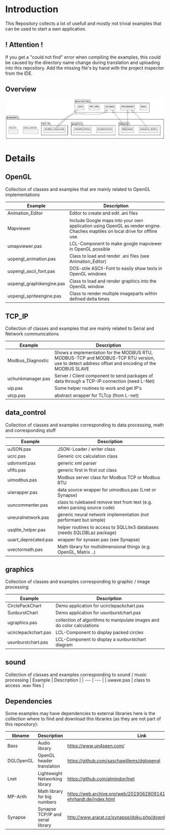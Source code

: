 # Introduction
This Repository collects a lot of usefull and mostly not trivial examples that can be used to start a own application.

## ! Attention !
If you get a "could not find" error when compiling the examples, this could be caused by the directory name change during translation and uploading into this repository. Add the missing file's by hand with the project inspector from the IDE.

## Overview
![](Overview.png)

# Details

## OpenGL

Collection of classes and examples that are mainly related to OpenGL implementations

| Example | Description |
| --- | --- |
| Animation_Editor | Editor to create and edit .ani files |
| Mapviewer | Include Google maps into your own application using OpenGL as render engine. Chaches maptiles on local drive for offline use. |
| umapviewer.pas | LCL-Component to make google mapviewer in OpenGL possible |
| uopengl_animation.pas | Class to load and render .ani files (see Animation_Editor) |
| uopengl_ascii_font.pas | DOS-stile ASCII-Font to easily show texts in OpenGL windows |
| uopengl_graphikengine.pas | Class to load and render graphics into the OpenGL window |
| uopengl_spriteengine.pas | Class to render multiple imageparts within defined delta times |

## TCP_IP

Collection of classes and examples that are mainly related to Serial and Network communications

| Example | Description |
| --- | --- |
| Modbus_Diagnostic | Shows a implementation for the MODBUS RTU, MODBUS-TCP and MODBUS-TCP RTU version, use to detect address offset and encoding of the MODBUS SLAVE |
| uchunkmanager.pas | Server / Client component to send packages of data through a TCP-IP connection (need L-Net) |
| uip.pas | Some helper routines to work and get IP's |
| utcp.pas | abstract wrapper for TLTcp (from L-net) |

## data_control

Collection of classes and examples corresponding to data processing, math and corresponding stuff

| Example | Description |
| --- | --- |
| uJSON.pas | JSON-Loader / writer class |
| ucrc.pas | Generic crc calculation class |
| udomxml.pas | generic xml parser |
| ufifo.pas | generic first in first out class |
| uimodbus.pas | Modbus server class for Modbus TCP or Modbus RTU |
| uiwrapper.pas | data source wrapper for uimodbus.pas (Lnet or Synapse) | 
| uuncommenter.pas | class to rulebased remove text from text (e.g. when parsing source code) | 
| uneuralnetwork.pas | generic neural network implementation (not performant but simple) |
| usqlite_helper.pas | helper routines to access to SQLLite3 databases (needs SQLDBLaz package)|
| uuart_deprecated.pas | wrapper for synaser.pas (see Synapse) |
| uvectormath.pas | Math library for multidimensional things (e.g. OpenGL, Matrix ..) |
## graphics

Collection of classes and examples corresponding to graphic / image processing

| Example | Description |
| --- | --- |
| CirclePackChart | Demo application for ucirclepackchart.pas |
| SunburstChart | Demo application for usunburstchart.pas |
| ugraphics.pas | collection of algorithms to manipulate images and do color calculations |
| ucirclepackchart.pas | LCL-Component to display packed circles |
| usunburstchart.pas | LCL-Component to display a sunburstchart diagram |
## sound

Collection of classes and examples corresponding to sound / music processing
| Example | Description |
| --- | --- |
| uwave.pas | class to access .wav files |

## Dependencies
Some examples may have dependencies to external libraries here is the collection where to find and download this libraries (as they are not part of this repository):

| libname | Description | Link |
|---|---|---|
| Bass | Audio library | https://www.un4seen.com/ |
| DGLOpenGL | OpenGL header translation | https://github.com/saschawillems/dglopengl |
| Lnet | Lightweight Networking library | https://github.com/almindor/lnet |
| MP-Arith | Math library for big numbers | https://web.archive.org/web/20190628091417/http://www.wolfgang-ehrhardt.de/index.html |
| Synapse | Synapse TCP/IP and serial library | http://www.ararat.cz/synapse/doku.php/download |
